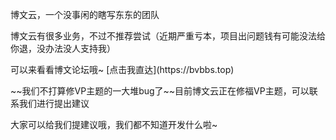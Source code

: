 </p>博文云，一个没事闲的瞎写东东的团队</p>
</p>博文云有很多业务，不过不推荐尝试（近期严重亏本，项目出问题钱有可能没法给你退，没办法没人支持我）</p>
</p>可以来看看博文论坛哦~  [点击我直达](https://bvbbs.top)</p>
</p>~~我们不打算修VP主题的一大堆bug了~~目前博文云正在修福VP主题，可以联系我们进行提出建议</p>
</p>大家可以给我们提建议哦，我们都不知道开发什么啦~</p>

